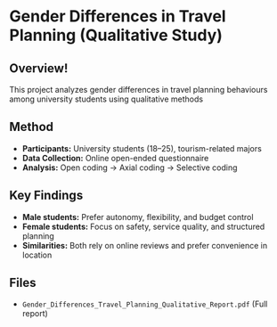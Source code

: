 # Gender Differences in Travel Planning (Qualitative Study)

## Overview!
This project analyzes gender differences in travel planning behaviours among university students using qualitative methods

## Method
- **Participants:** University students (18–25), tourism-related majors
- **Data Collection:** Online open-ended questionnaire
- **Analysis:** Open coding → Axial coding → Selective coding

## Key Findings
- **Male students:** Prefer autonomy, flexibility, and budget control  
- **Female students:** Focus on safety, service quality, and structured planning  
- **Similarities:** Both rely on online reviews and prefer convenience in location

## Files
- `Gender_Differences_Travel_Planning_Qualitative_Report.pdf` (Full report)
